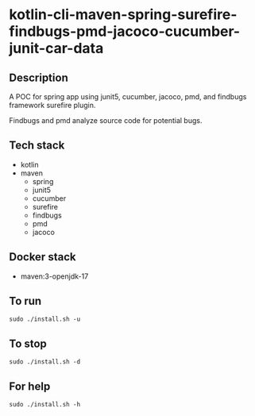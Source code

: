 # kotlin-cli-maven-spring-surefire-findbugs-pmd-jacoco-cucumber-junit-car-data

## Description
A POC for spring app using junit5, cucumber,
jacoco, pmd, and findbugs framework surefire plugin.

Findbugs and pmd analyze source code for
potential bugs.

## Tech stack
- kotlin
- maven
  - spring
  - junit5
  - cucumber
  - surefire
  - findbugs
  - pmd
  - jacoco

## Docker stack
- maven:3-openjdk-17

## To run
`sudo ./install.sh -u`

## To stop
`sudo ./install.sh -d`

## For help
`sudo ./install.sh -h`
